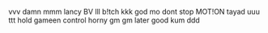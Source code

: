 vvv   damn
mmm
lancy 
BV
lll
b!tch
kkk
god
mo
dont stop
MOT!ON
tayad
uuu
ttt
hold
gameen
control
horny
gm gm
later
good
kum
ddd
